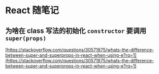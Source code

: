 # React 随笔记

## 为啥在 class 写法的初始化 `constructor` 要调用 `super(props)`

[https://stackoverflow.com/questions/30571875/whats-the-difference-between-super-and-superprops-in-react-when-using-e?rq=1](https://stackoverflow.com/questions/30571875/whats-the-difference-between-super-and-superprops-in-react-when-using-e?rq=1)
